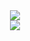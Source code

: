 
<div align="center"> <img src="https://github-readme-streak-stats.herokuapp.com/?user=thisisnotahuman" /> </div>
<div align="center"> <img src="https://metrics.lecoq.io/thisisnotahuman?template=classic&config.timezone=Asia%2FShanghai"> </div>
